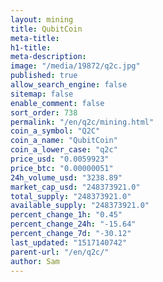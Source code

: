 ```yaml
---
layout: mining
title: QubitCoin
meta-title: 
h1-title: 
meta-description: 
image: "/media/19872/q2c.jpg"
published: true
allow_search_engine: false
sitemap: false
enable_comment: false
sort_order: 738
permalink: "/en/q2c/mining.html"
coin_a_symbol: "Q2C"
coin_a_name: "QubitCoin"
coin_a_lower_case: "q2c"
price_usd: "0.0059923"
price_btc: "0.00000051"
24h_volume_usd: "3238.89"
market_cap_usd: "248373921.0"
total_supply: "248373921.0"
available_supply: "248373921.0"
percent_change_1h: "0.45"
percent_change_24h: "-15.64"
percent_change_7d: "-30.12"
last_updated: "1517140742"
parent-url: "/en/q2c/"
author: Sam
---
```


